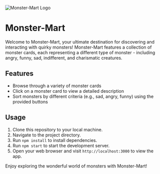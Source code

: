 
![Monster-Mart Logo](https://cdn.glitch.global/f64eba08-4587-486f-a46a-709f73355016/moster-mart.png?v=1708108790130)


# Monster-Mart

Welcome to Monster-Mart, your ultimate destination for discovering and interacting with quirky monsters! Monster-Mart features a collection of monster cards, each representing a different type of monster - including angry, funny, sad, indifferent, and charismatic creatures. 

## Features

- Browse through a variety of monster cards
- Click on a monster card to view a detailed description
- Sort monsters by different criteria (e.g., sad, angry, funny) using the provided buttons

## Usage

1. Clone this repository to your local machine.
2. Navigate to the project directory.
3. Run `npm install` to install dependencies.
4. Run `npm start` to start the development server.
5. Open your web browser and visit `http://localhost:3000` to view the app.

Enjoy exploring the wonderful world of monsters with Monster-Mart!
